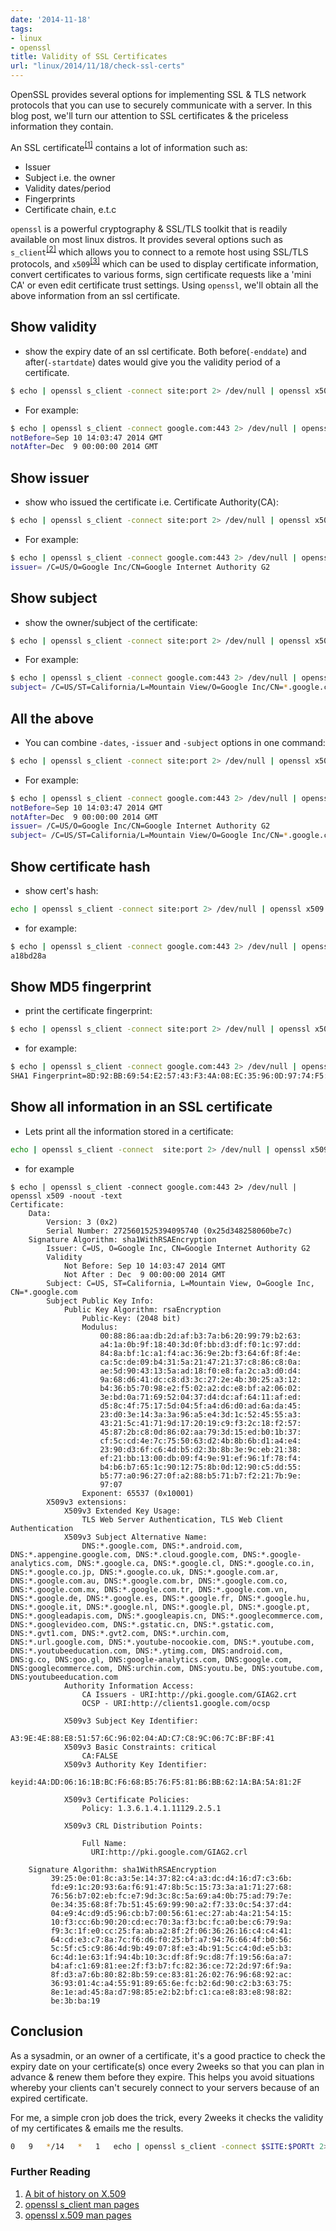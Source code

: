```yaml
---
date: '2014-11-18'
tags:
- linux
- openssl
title: Validity of SSL Certificates
url: "linux/2014/11/18/check-ssl-certs"
---
```


OpenSSL provides several options for implementing SSL & TLS network protocols that you can use to securely communicate with a server. In this blog post, we'll turn our attention to SSL certificates & the priceless information they contain.
<!--more-->

An SSL certificate<sup>[[1]](http://en.wikipedia.org/wiki/X.509)</sup> contains a lot of information such as:

- Issuer
- Subject i.e. the owner
- Validity dates/period
- Fingerprints
- Certificate chain, e.t.c

`openssl` is a powerful cryptography & SSL/TLS toolkit that is readily available on most linux distros. It provides several options such as `s_client`<sup>[[2]](https://www.openssl.org/docs/apps/s_client.html)</sup> which allows you to connect to a remote host using SSL/TLS protocols, and `x509`<sup>[[3]](https://www.openssl.org/docs/apps/x509.html)</sup> which can be used to display certificate information, convert certificates to various forms, sign certificate requests like a 'mini CA' or even edit certificate trust settings. Using `openssl`, we'll obtain all the above information from an ssl certificate.


## Show validity

- show the expiry date of an ssl certificate. Both before(`-enddate`) and after(`-startdate`) dates would give you the validity period of a certificate.
```sh
$ echo | openssl s_client -connect site:port 2> /dev/null | openssl x509 -noout -dates
```

- For example:
```sh
$ echo | openssl s_client -connect google.com:443 2> /dev/null | openssl x509 -noout -dates
notBefore=Sep 10 14:03:47 2014 GMT
notAfter=Dec  9 00:00:00 2014 GMT
```

## Show issuer

- show who issued the certificate i.e. Certificate Authority(CA):
```sh
$ echo | openssl s_client -connect site:port 2> /dev/null | openssl x509 -noout -issuer
```

- For example:
```sh
$ echo | openssl s_client -connect google.com:443 2> /dev/null | openssl x509 -noout -issuer
issuer= /C=US/O=Google Inc/CN=Google Internet Authority G2
```

## Show subject

- show the owner/subject of the certificate:
```sh
$ echo | openssl s_client -connect site:port 2> /dev/null | openssl x509 -noout -subject
```

- For example:
```sh
$ echo | openssl s_client -connect google.com:443 2> /dev/null | openssl x509 -noout -subject
subject= /C=US/ST=California/L=Mountain View/O=Google Inc/CN=*.google.com
```

## All the above

- You can combine `-dates`, `-issuer` and `-subject` options in one command:
```sh
$ echo | openssl s_client -connect site:port 2> /dev/null | openssl x509 -noout -dates -issuer -subject
```

- For example:
```sh
$ echo | openssl s_client -connect google.com:443 2> /dev/null | openssl x509 -noout -dates -issuer -subject
notBefore=Sep 10 14:03:47 2014 GMT
notAfter=Dec  9 00:00:00 2014 GMT
issuer= /C=US/O=Google Inc/CN=Google Internet Authority G2
subject= /C=US/ST=California/L=Mountain View/O=Google Inc/CN=*.google.com
```

## Show certificate hash

- show cert's hash:
```sh
echo | openssl s_client -connect site:port 2> /dev/null | openssl x509 -noout -hash
```

- for example:
```sh
$ echo | openssl s_client -connect google.com:443 2> /dev/null | openssl x509 -noout -hash
a18bd28a
```

## Show MD5 fingerprint

- print the certificate fingerprint:
```sh
$ echo | openssl s_client -connect site:port 2> /dev/null | openssl x509 -noout -fingerprint
```

- for example:
```sh
$ echo | openssl s_client -connect google.com:443 2> /dev/null | openssl x509 -noout -fingerprint
SHA1 Fingerprint=8D:92:BB:69:54:E2:57:43:F3:4A:08:EC:35:96:0D:97:74:F5:66:6A
```

## Show all information in an SSL certificate

- Lets print all the information stored in a certificate:
```sh
echo | openssl s_client -connect  site:port 2> /dev/null | openssl x509 -noout -text
```

- for example
```
$ echo | openssl s_client -connect google.com:443 2> /dev/null | openssl x509 -noout -text
Certificate:
    Data:
        Version: 3 (0x2)
        Serial Number: 2725601525394095740 (0x25d348258060be7c)
    Signature Algorithm: sha1WithRSAEncryption
        Issuer: C=US, O=Google Inc, CN=Google Internet Authority G2
        Validity
            Not Before: Sep 10 14:03:47 2014 GMT
            Not After : Dec  9 00:00:00 2014 GMT
        Subject: C=US, ST=California, L=Mountain View, O=Google Inc, CN=*.google.com
        Subject Public Key Info:
            Public Key Algorithm: rsaEncryption
                Public-Key: (2048 bit)
                Modulus:
                    00:88:86:aa:db:2d:af:b3:7a:b6:20:99:79:b2:63:
                    a4:1a:0b:9f:18:40:3d:0f:bb:d3:df:f0:1c:97:dd:
                    84:8a:bf:1c:a1:f4:ac:36:9e:2b:f3:64:6f:8f:4e:
                    ca:5c:de:09:b4:31:5a:21:47:21:37:c8:86:c8:0a:
                    ae:5d:90:43:13:5a:ad:18:f0:e8:fa:2c:a3:d0:d4:
                    9a:68:d6:41:dc:c8:d3:3c:27:2e:4b:30:25:a3:12:
                    b4:36:b5:70:98:e2:f5:02:a2:dc:e8:bf:a2:06:02:
                    3e:bd:0a:71:69:52:04:37:d4:dc:af:64:11:af:ed:
                    d5:8c:4f:75:17:5d:04:5f:a4:d6:d0:ad:6a:da:45:
                    23:d0:3e:14:3a:3a:96:a5:e4:3d:1c:52:45:55:a3:
                    43:21:5c:41:71:9d:17:20:19:c9:f3:2c:18:f2:57:
                    45:87:2b:c8:0d:86:02:aa:79:3d:15:ed:b0:1b:37:
                    cf:5c:cd:4e:7c:75:50:63:d2:4b:8b:6b:d1:a4:e4:
                    23:90:d3:6f:c6:4d:b5:d2:3b:8b:3e:9c:eb:21:38:
                    ef:21:bb:13:00:db:09:f4:9e:91:ef:96:1f:78:f4:
                    b4:b6:b7:65:1c:90:12:75:8b:0d:12:90:c5:dd:55:
                    b5:77:a0:96:27:0f:a2:88:b5:71:b7:f2:21:7b:9e:
                    97:07
                Exponent: 65537 (0x10001)
        X509v3 extensions:
            X509v3 Extended Key Usage:
                TLS Web Server Authentication, TLS Web Client Authentication
            X509v3 Subject Alternative Name:
                DNS:*.google.com, DNS:*.android.com, DNS:*.appengine.google.com, DNS:*.cloud.google.com, DNS:*.google-analytics.com, DNS:*.google.ca, DNS:*.google.cl, DNS:*.google.co.in, DNS:*.google.co.jp, DNS:*.google.co.uk, DNS:*.google.com.ar, DNS:*.google.com.au, DNS:*.google.com.br, DNS:*.google.com.co, DNS:*.google.com.mx, DNS:*.google.com.tr, DNS:*.google.com.vn, DNS:*.google.de, DNS:*.google.es, DNS:*.google.fr, DNS:*.google.hu, DNS:*.google.it, DNS:*.google.nl, DNS:*.google.pl, DNS:*.google.pt, DNS:*.googleadapis.com, DNS:*.googleapis.cn, DNS:*.googlecommerce.com, DNS:*.googlevideo.com, DNS:*.gstatic.cn, DNS:*.gstatic.com, DNS:*.gvt1.com, DNS:*.gvt2.com, DNS:*.urchin.com, DNS:*.url.google.com, DNS:*.youtube-nocookie.com, DNS:*.youtube.com, DNS:*.youtubeeducation.com, DNS:*.ytimg.com, DNS:android.com, DNS:g.co, DNS:goo.gl, DNS:google-analytics.com, DNS:google.com, DNS:googlecommerce.com, DNS:urchin.com, DNS:youtu.be, DNS:youtube.com, DNS:youtubeeducation.com
            Authority Information Access:
                CA Issuers - URI:http://pki.google.com/GIAG2.crt
                OCSP - URI:http://clients1.google.com/ocsp

            X509v3 Subject Key Identifier:
                A3:9E:4E:88:E8:51:57:6C:96:02:04:AD:C7:C8:9C:06:7C:BF:BF:41
            X509v3 Basic Constraints: critical
                CA:FALSE
            X509v3 Authority Key Identifier:
                keyid:4A:DD:06:16:1B:BC:F6:68:B5:76:F5:81:B6:BB:62:1A:BA:5A:81:2F

            X509v3 Certificate Policies:
                Policy: 1.3.6.1.4.1.11129.2.5.1

            X509v3 CRL Distribution Points:

                Full Name:
                  URI:http://pki.google.com/GIAG2.crl

    Signature Algorithm: sha1WithRSAEncryption
         39:25:0e:01:8c:a3:5e:14:37:82:c4:a3:dc:d4:16:d7:c3:6b:
         fd:e9:1c:20:93:6a:f6:91:47:8b:5c:15:73:3a:a1:71:27:68:
         76:56:b7:02:eb:fc:e7:9d:3c:8c:5a:69:a4:0b:75:ad:79:7e:
         0e:34:35:68:8f:7b:51:45:69:99:90:a2:f7:33:0c:54:37:d4:
         04:e9:4c:d9:d5:96:cb:b7:00:56:61:ec:27:ab:4a:21:54:15:
         10:f3:cc:6b:90:20:cd:ec:70:3a:f3:bc:fc:a0:be:c6:79:9a:
         f9:3c:1f:e0:cc:25:fa:ab:a2:8f:2f:06:36:26:16:c4:c4:41:
         64:cd:e3:c7:8a:7c:f6:d6:f0:25:bf:a7:94:76:66:4f:b0:56:
         5c:5f:c5:c9:86:4d:9b:49:07:8f:e3:4b:91:5c:c4:0d:e5:b3:
         6c:4d:1e:63:1f:94:4b:10:3c:df:8f:9c:d8:7f:19:56:6a:a7:
         b4:af:c1:69:81:ee:2f:f3:b7:fc:82:36:ce:72:2d:97:6f:9a:
         8f:d3:a7:6b:80:82:8b:59:ce:83:81:26:02:76:96:68:92:ac:
         36:93:01:4c:a4:55:91:89:65:6e:fc:b2:6d:90:c2:b3:63:75:
         8e:1e:ad:45:8a:d7:98:85:e2:b2:bf:c1:ca:e8:83:e8:98:82:
         be:3b:ba:19
```

## Conclusion

As a sysadmin, or an owner of a certificate, it's a good practice to check the expiry date on your certificate(s) once every 2weeks so that you can plan in advance & renew them before they expire. This helps you avoid situations whereby your clients can't securely connect to your servers because of an expired certificate.

For me, a simple cron job does the trick, every 2weeks it checks the validity of my certificates & emails me the results.
```sh
0   9   */14   *   1   echo | openssl s_client -connect $SITE:$PORTt 2> /dev/null | openssl x509 -noout -dates -issuer -subject|  mail -s "Certificate Validity for $SITE" $YOUR_EMAIL
```

### Further Reading

1. [A bit of history on X.509](http://en.wikipedia.org/wiki/X.509)
2. [openssl s_client man pages](https://www.openssl.org/docs/apps/s_client.html)
3. [openssl x.509 man pages](https://www.openssl.org/docs/apps/x509.html)

